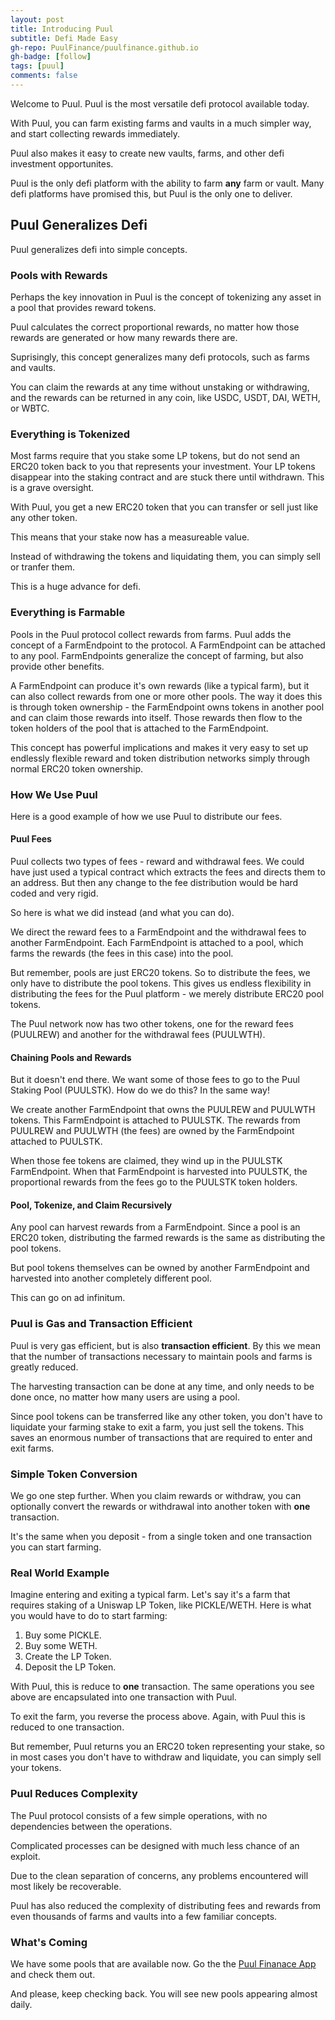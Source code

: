 ```yaml
---
layout: post
title: Introducing Puul
subtitle: Defi Made Easy
gh-repo: PuulFinance/puulfinance.github.io
gh-badge: [follow]
tags: [puul]
comments: false
---
```


Welcome to Puul. Puul is the most versatile defi protocol available today.

With Puul, you can farm existing farms and vaults in a much simpler way, and start collecting rewards immediately.

Puul also makes it easy to create new vaults, farms, and other defi investment opportunites.

Puul is the only defi platform with the ability to farm **any** farm or vault. Many defi platforms have promised this, but Puul is the only one to deliver.

## Puul Generalizes Defi

Puul generalizes defi into simple concepts.

### Pools with Rewards

Perhaps the key innovation in Puul is the concept of tokenizing any asset in a pool that provides reward tokens.

Puul calculates the correct proportional rewards, no matter how those rewards are generated or how many rewards there are.

Suprisingly, this concept generalizes many defi protocols, such as farms and vaults.

You can claim the rewards at any time without unstaking or withdrawing, and the rewards can be returned in any coin, like USDC, USDT, DAI, WETH, or WBTC.

### Everything is Tokenized

Most farms require that you stake some LP tokens, but do not send an ERC20 token back to you that represents your investment. Your LP tokens disappear into the staking contract and are stuck there until withdrawn. This is a grave oversight.

With Puul, you get a new ERC20 token that you can transfer or sell just like any other token.

This means that your stake now has a measureable value.

Instead of withdrawing the tokens and liquidating them, you can simply sell or tranfer them.

This is a huge advance for defi.

### Everything is Farmable

Pools in the Puul protocol collect rewards from farms. Puul adds the concept of a FarmEndpoint to the protocol. A FarmEndpoint
can be attached to any pool. FarmEndpoints generalize the concept of farming, but also 
provide other benefits. 

A FarmEndpoint can produce it's own rewards (like a typical farm), but it can also
collect rewards from one or more other pools. The way it does this is through token ownership - the FarmEndpoint
owns tokens in another pool and can claim those rewards into itself. Those rewards then flow to the token
holders of the pool that is attached to the FarmEndpoint.

This concept has powerful implications and makes it very easy to set up endlessly flexible reward and token
distribution networks simply through normal ERC20 token ownership.

### How We Use Puul

Here is a good example of how we use Puul to distribute our fees.

#### Puul Fees

Puul collects two types of fees - reward and withdrawal fees. We could have just used a typical contract which extracts the fees and directs them to an address. But then any change to the fee distribution would be hard coded and very rigid.

So here is what we did instead (and what you can do).

We direct the reward fees to a FarmEndpoint and the withdrawal fees to another FarmEndpoint. Each FarmEndpoint is attached to a pool, which farms the rewards (the fees in this case) into the pool.

But remember, pools are just ERC20 tokens. So to distribute the fees, we only have to distribute the pool tokens. This gives us endless flexibility in distributing the fees for the Puul platform - we merely distribute ERC20 pool tokens.

The Puul network now has two other tokens, one for the reward fees (PUULREW) and another for the withdrawal fees (PUULWTH).

#### Chaining Pools and Rewards

But it doesn't end there. We want some of those fees to go to the Puul Staking Pool (PUULSTK). How do we do this? In the same way!

We create another FarmEndpoint that owns the PUULREW and PUULWTH tokens. This FarmEndpoint is attached to PUULSTK. The rewards from PUULREW and PUULWTH (the fees) are owned by the FarmEndpoint attached to PUULSTK. 

When those fee tokens are claimed, they wind up in the PUULSTK FarmEndpoint. When that FarmEndpoint is harvested into PUULSTK, the proportional rewards from the fees go to the PUULSTK token holders.

#### Pool, Tokenize, and Claim Recursively

Any pool can harvest rewards from a FarmEndpoint. Since a pool is an ERC20 token, distributing the farmed rewards is the same as distributing the pool tokens.

But pool tokens themselves can be owned by another FarmEndpoint and harvested into another completely different pool.

This can go on ad infinitum.

### Puul is Gas and Transaction Efficient

Puul is very gas efficient, but is also **transaction efficient**. By this we mean that the number of transactions necessary to maintain pools and farms is greatly reduced.

The harvesting transaction can be done at any time, and only needs to be done once, no matter how many users are using a pool.

Since pool tokens can be transferred like any other token, you don't have to liquidate your farming stake to exit a farm, you just sell the tokens. This saves
an enormous number of transactions that are required to enter and exit farms.

### Simple Token Conversion
We go one step further. When you claim rewards or withdraw, you can optionally convert the rewards or withdrawal into another token with **one** transaction.

It's the same when you deposit - from a single token and one transaction you can start farming.

### Real World Example
Imagine entering and exiting a typical farm. Let's say it's a farm that requires staking of a Uniswap LP Token, like PICKLE/WETH. Here is what you would
have to do to start farming:

1. Buy some PICKLE.
2. Buy some WETH.
3. Create the LP Token.
4. Deposit the LP Token.

With Puul, this is reduce to **one** transaction. The same operations you see above are encapsulated into one transaction with Puul. 

To exit the farm, you reverse the process above. Again, with Puul this is reduced to one transaction.

But remember, Puul returns you an ERC20 token representing your stake, so in most cases you don't have to withdraw and liquidate, you can simply sell your tokens.

### Puul Reduces Complexity

The Puul protocol consists of a few simple operations, with no dependencies between the operations.

Complicated processes can be designed with much less chance of an exploit.

Due to the clean separation of concerns, any problems encountered will most likely be recoverable.

Puul has also reduced the complexity of distributing fees and rewards from even thousands of farms and vaults into a few familiar concepts.

### What's Coming

We have some pools that are available now. Go the the [Puul Finanace App](https://puul.finance) and check them out. 

And please, keep checking back. You will see new pools appearing almost daily.

